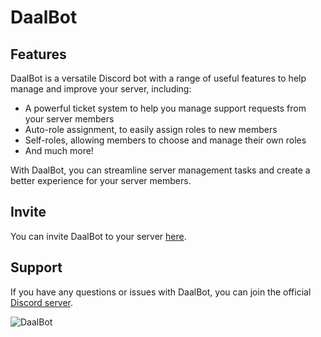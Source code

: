 # DaalBot

## Features

DaalBot is a versatile Discord bot with a range of useful features to help manage and improve your server, including:

- A powerful ticket system to help you manage support requests from your server members
- Auto-role assignment, to easily assign roles to new members
- Self-roles, allowing members to choose and manage their own roles
- And much more!

With DaalBot, you can streamline server management tasks and create a better experience for your server members.

## Invite

You can invite DaalBot to your server [here](https://daalbot.xyz/Invite).

## Support

If you have any questions or issues with DaalBot, you can join the official [Discord server](https://lnk.daalbot.xyz/HQ).

![DaalBot](https://pinymedia.web.app/Daalbot.png)